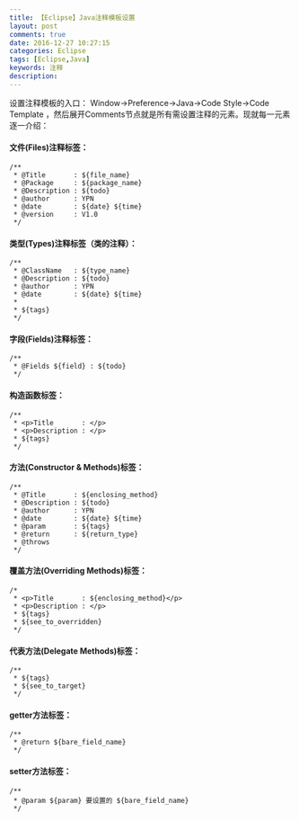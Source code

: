 ```yaml
---
title: 【Eclipse】Java注释模板设置
layout: post
comments: true
date: 2016-12-27 10:27:15
categories: Eclipse
tags: [Eclipse,Java]
keywords: 注释
description:
---
```


设置注释模板的入口： Window->Preference->Java->Code Style->Code Template  ，然后展开Comments节点就是所有需设置注释的元素。现就每一元素逐一介绍：

#### 文件(Files)注释标签：
	/**
	 * @Title       : ${file_name}
	 * @Package     : ${package_name}
	 * @Description : ${todo}
	 * @author      : YPN
	 * @date        : ${date} ${time}
	 * @version     : V1.0
	 */

<!-- more -->

#### 类型(Types)注释标签（类的注释）：
	/**
	 * @ClassName   : ${type_name}
	 * @Description : ${todo}
	 * @author      : YPN
	 * @date        : ${date} ${time}
	 * 
	 * ${tags}
	 */

#### 字段(Fields)注释标签：
	/**
	 * @Fields ${field} : ${todo}
	 */

#### 构造函数标签：
	/**
	 * <p>Title       : </p>
	 * <p>Description : </p>
	 * ${tags}
	 */

#### 方法(Constructor & Methods)标签：
	/**
	 * @Title       : ${enclosing_method}
	 * @Description : ${todo}
	 * @author      : YPN
	 * @date        : ${date} ${time}
	 * @param       : ${tags}
	 * @return      : ${return_type}
	 * @throws
	 */

#### 覆盖方法(Overriding Methods)标签：
	/*
	 * <p>Title       : ${enclosing_method}</p>
	 * <p>Description : </p>
	 * ${tags}
	 * ${see_to_overridden}
	 */

#### 代表方法(Delegate Methods)标签：
	/**
	 * ${tags}
	 * ${see_to_target}
	 */

#### getter方法标签：
	/**
	 * @return ${bare_field_name}
	 */

#### setter方法标签：
	/**
	 * @param ${param} 要设置的 ${bare_field_name}
	 */